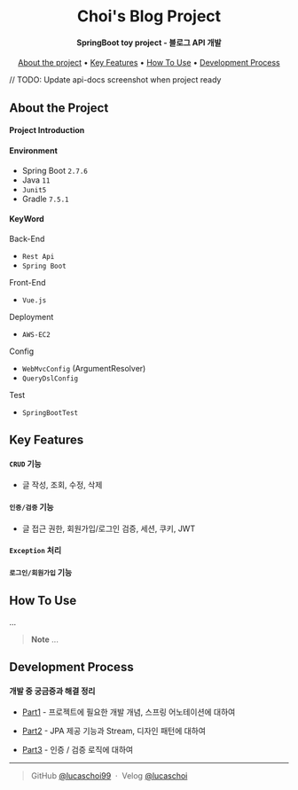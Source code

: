 <h1 align="center">
  Choi's Blog Project
  <br>
</h1>

<h4 align="center"> SpringBoot toy project - 블로그 API 개발</h4>

<p align="center">
  <a href="#about">About the project</a> •
  <a href="#key-features">Key Features</a> •
  <a href="#how-to-use">How To Use</a> •
  <a href="#development-process">Development Process</a>
</p>

// TODO: Update api-docs screenshot when project ready

[comment]: <> (![screenshot]&#40;https://raw.githubusercontent.com/amitmerchant1990/electron-markdownify/master/app/img/markdownify.gif&#41;)

## About the Project

#### Project Introduction


#### Environment
- Spring Boot `2.7.6`
- Java `11`
- `Junit5`
- Gradle `7.5.1`

#### KeyWord
Back-End
- `Rest Api`
- `Spring Boot`

Front-End
- `Vue.js`

Deployment
- `AWS-EC2`

Config
- `WebMvcConfig` (ArgumentResolver)
- `QueryDslConfig`

Test
- `SpringBootTest`


## Key Features
#### `CRUD` 기능
- 글 작성, 조회, 수정, 삭제
#### `인증/검증` 기능
- 글 접근 권한, 회원가입/로그인 검증, 세션, 쿠키, JWT
#### `Exception` 처리
#### `로그인/회원가입` 기능 

## How To Use

...

> **Note**
> ...

## Development Process

#### 개발 중 궁금증과 해결 정리

- [Part1](https://velog.io/@lucaschoi/%EA%B0%9C%EC%9D%B8-%ED%94%84%EB%A1%9C%EC%A0%9D%ED%8A%B8-%EC%A7%84%ED%96%89-%EC%A4%91-%EA%B6%81%EA%B8%88%ED%96%88%EB%8D%98-%EA%B0%9C%EB%85%90-%EC%B6%94%EA%B0%80-%EA%B3%B5%EB%B6%80) - 프로젝트에 필요한 개발 개념, 스프링 어노테이션에 대하여

- [Part2](https://velog.io/@lucaschoi/%EA%B0%9C%EC%9D%B8-%ED%94%84%EB%A1%9C%EC%A0%9D%ED%8A%B8-%EA%B6%81%EA%B8%88%ED%96%88%EB%8D%98-%EA%B0%9C%EB%85%90-%EC%B6%94%EA%B0%80-%EA%B3%B5%EB%B6%80-2) - JPA 제공 기능과 Stream, 디자인 패턴에 대하여

- [Part3](https://velog.io/@lucaschoi/%EB%B8%94%EB%A1%9C%EA%B7%B8-%ED%94%84%EB%A1%9C%EC%A0%9D%ED%8A%B8-API-%EC%9D%B8%EC%A6%9D) - 인증 / 검증 로직에 대하여


---

> GitHub [@lucaschoi99](https://github.com/lucaschoi99) &nbsp;&middot;&nbsp;
> Velog [@lucaschoi](https://velog.io/@lucaschoi)

